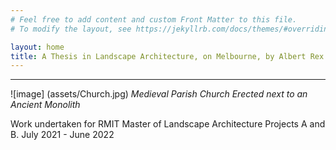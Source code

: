 ```yaml
---
# Feel free to add content and custom Front Matter to this file.
# To modify the layout, see https://jekyllrb.com/docs/themes/#overriding-theme-defaults

layout: home
title: A Thesis in Landscape Architecture, on Melbourne, by Albert Rex
---
```


---

![image] (assets/Church.jpg)
*Medieval Parish Church Erected next to an Ancient Monolith*

Work undertaken for RMIT Master of Landscape Architecture Projects A and B.
July 2021 - June 2022

